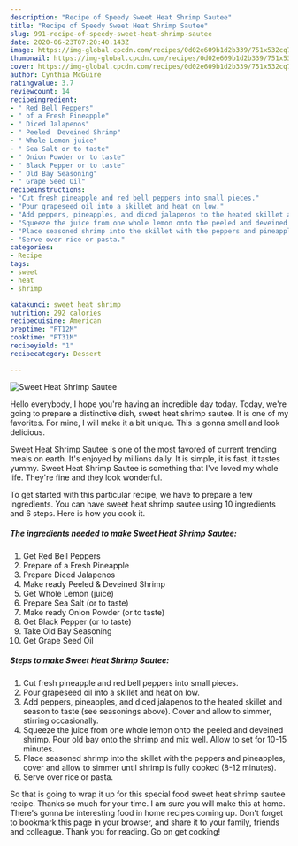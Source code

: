 ```yaml
---
description: "Recipe of Speedy Sweet Heat Shrimp Sautee"
title: "Recipe of Speedy Sweet Heat Shrimp Sautee"
slug: 991-recipe-of-speedy-sweet-heat-shrimp-sautee
date: 2020-06-23T07:20:40.143Z
image: https://img-global.cpcdn.com/recipes/0d02e609b1d2b339/751x532cq70/sweet-heat-shrimp-sautee-recipe-main-photo.jpg
thumbnail: https://img-global.cpcdn.com/recipes/0d02e609b1d2b339/751x532cq70/sweet-heat-shrimp-sautee-recipe-main-photo.jpg
cover: https://img-global.cpcdn.com/recipes/0d02e609b1d2b339/751x532cq70/sweet-heat-shrimp-sautee-recipe-main-photo.jpg
author: Cynthia McGuire
ratingvalue: 3.7
reviewcount: 14
recipeingredient:
- " Red Bell Peppers"
- " of a Fresh Pineapple"
- " Diced Jalapenos"
- " Peeled  Deveined Shrimp"
- " Whole Lemon juice"
- " Sea Salt or to taste"
- " Onion Powder or to taste"
- " Black Pepper or to taste"
- " Old Bay Seasoning"
- " Grape Seed Oil"
recipeinstructions:
- "Cut fresh pineapple and red bell peppers into small pieces."
- "Pour grapeseed oil into a skillet and heat on low."
- "Add peppers, pineapples, and diced jalapenos to the heated skillet and season to taste (see seasonings above). Cover and allow to simmer, stirring occasionally."
- "Squeeze the juice from one whole lemon onto the peeled and deveined shrimp. Pour old bay onto the shrimp and mix well. Allow to set for 10-15 minutes."
- "Place seasoned shrimp into the skillet with the peppers and pineapples, cover and allow to simmer until shrimp is fully cooked (8-12 minutes)."
- "Serve over rice or pasta."
categories:
- Recipe
tags:
- sweet
- heat
- shrimp

katakunci: sweet heat shrimp 
nutrition: 292 calories
recipecuisine: American
preptime: "PT12M"
cooktime: "PT31M"
recipeyield: "1"
recipecategory: Dessert

---
```



![Sweet Heat Shrimp Sautee](https://img-global.cpcdn.com/recipes/0d02e609b1d2b339/751x532cq70/sweet-heat-shrimp-sautee-recipe-main-photo.jpg)

Hello everybody, I hope you're having an incredible day today. Today, we're going to prepare a distinctive dish, sweet heat shrimp sautee. It is one of my favorites. For mine, I will make it a bit unique. This is gonna smell and look delicious.

Sweet Heat Shrimp Sautee is one of the most favored of current trending meals on earth. It's enjoyed by millions daily. It is simple, it is fast, it tastes yummy. Sweet Heat Shrimp Sautee is something that I've loved my whole life. They're fine and they look wonderful.




To get started with this particular recipe, we have to prepare a few ingredients. You can have sweet heat shrimp sautee using 10 ingredients and 6 steps. Here is how you cook it.

<!--inarticleads1-->

##### The ingredients needed to make Sweet Heat Shrimp Sautee:

1. Get  Red Bell Peppers
1. Prepare  of a Fresh Pineapple
1. Prepare  Diced Jalapenos
1. Make ready  Peeled &amp; Deveined Shrimp
1. Get  Whole Lemon (juice)
1. Prepare  Sea Salt (or to taste)
1. Make ready  Onion Powder (or to taste)
1. Get  Black Pepper (or to taste)
1. Take  Old Bay Seasoning
1. Get  Grape Seed Oil




<!--inarticleads2-->

##### Steps to make Sweet Heat Shrimp Sautee:

1. Cut fresh pineapple and red bell peppers into small pieces.
1. Pour grapeseed oil into a skillet and heat on low.
1. Add peppers, pineapples, and diced jalapenos to the heated skillet and season to taste (see seasonings above). Cover and allow to simmer, stirring occasionally.
1. Squeeze the juice from one whole lemon onto the peeled and deveined shrimp. Pour old bay onto the shrimp and mix well. Allow to set for 10-15 minutes.
1. Place seasoned shrimp into the skillet with the peppers and pineapples, cover and allow to simmer until shrimp is fully cooked (8-12 minutes).
1. Serve over rice or pasta.




So that is going to wrap it up for this special food sweet heat shrimp sautee recipe. Thanks so much for your time. I am sure you will make this at home. There's gonna be interesting food in home recipes coming up. Don't forget to bookmark this page in your browser, and share it to your family, friends and colleague. Thank you for reading. Go on get cooking!
